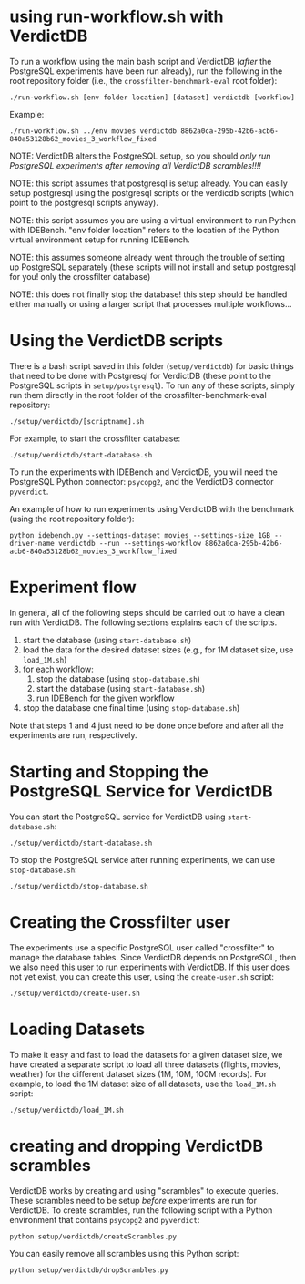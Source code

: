 # using run-workflow.sh with VerdictDB
To run a workflow using the main bash script and VerdictDB (*after* the PostgreSQL experiments have been run already), run the following in the root repository folder (i.e., the `crossfilter-benchmark-eval` root folder):
```
./run-workflow.sh [env folder location] [dataset] verdictdb [workflow]
```

Example:
```
./run-workflow.sh ../env movies verdictdb 8862a0ca-295b-42b6-acb6-840a53128b62_movies_3_workflow_fixed
```

NOTE: VerdictDB alters the PostgreSQL setup, so you should *only run PostgreSQL experiments after removing all VerdictDB scrambles!!!!*

NOTE: this script assumes that postgresql is setup already. You can easily setup postgresql using the postgresql scripts or the verdicdb scripts (which point to the postgresql scripts anyway).

NOTE: this script assumes you are using a virtual environment to run Python with IDEBench. "env folder location" refers to the location of the Python virtual environment setup for running IDEBench.

NOTE: this assumes someone already went through the trouble of setting up PostgreSQL separately (these scripts will not install and setup postgresql for you! only the crossfilter database)

NOTE: this does not finally stop the database! this step should be handled either manually or using a larger script that processes multiple workflows...

# Using the VerdictDB scripts
There is a bash script saved in this folder (`setup/verdictdb`) for basic things that need to be done with Postgresql for VerdictDB (these point to the PostgreSQL scripts in `setup/postgresql`). To run any of these scripts, simply run them directly in the root folder of the crossfilter-benchmark-eval repository:
```
./setup/verdictdb/[scriptname].sh
```

For example, to start the crossfilter database:
```
./setup/verdictdb/start-database.sh
```

To run the experiments with IDEBench and VerdictDB, you will need the PostgreSQL Python connector: `psycopg2`, and the VerdictDB connector `pyverdict`.

An example of how to run experiments using VerdictDB with the benchmark (using the root repository folder):
```
python idebench.py --settings-dataset movies --settings-size 1GB --driver-name verdictdb --run --settings-workflow 8862a0ca-295b-42b6-acb6-840a53128b62_movies_3_workflow_fixed
```

# Experiment flow
In general, all of the following steps should be carried out to have a clean run with VerdictDB. The following sections explains each of the scripts.
1. start the database (using `start-database.sh`)
2. load the data for the desired dataset sizes (e.g., for 1M dataset size, use `load_1M.sh`)
3. for each workflow:
    1. stop the database (using `stop-database.sh`)
    2. start the database (using `start-database.sh`)
    3. run IDEBench for the given workflow
4. stop the database one final time (using `stop-database.sh`)

Note that steps 1 and 4 just need to be done once before and after all the experiments are run, respectively.

# Starting and Stopping the PostgreSQL Service for VerdictDB
You can start the PostgreSQL service for VerdictDB using `start-database.sh`:
```
./setup/verdictdb/start-database.sh
```

To stop the PostgreSQL service after running experiments, we can use `stop-database.sh`:
```
./setup/verdictdb/stop-database.sh
```

# Creating the Crossfilter user
The experiments use a specific PostgreSQL user called "crossfilter" to manage the database tables. Since VerdictDB depends on PostgreSQL, then we also need this user to run experiments with VerdictDB. If this user does not yet exist, you can create this user, using the `create-user.sh` script:
```
./setup/verdictdb/create-user.sh
```

# Loading Datasets
To make it easy and fast to load the datasets for a given dataset size, we have created a separate script to load all three datasets (flights, movies, weather) for the different dataset sizes (1M, 10M, 100M records). For example, to load the 1M dataset size of all datasets, use the `load_1M.sh` script:
```
./setup/verdictdb/load_1M.sh
```

# creating and dropping VerdictDB scrambles
VerdictDB works by creating and using "scrambles" to execute queries. These scrambles need to be setup *before* experiments are run for VerdictDB. To create scrambles, run the following script with a Python environment that contains `psycopg2` and `pyverdict`:
```
python setup/verdictdb/createScrambles.py
```

You can easily remove all scrambles using this Python script:
```
python setup/verdictdb/dropScrambles.py
```

